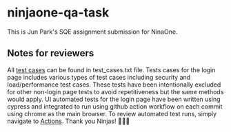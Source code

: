 # ninjaone-qa-task

This is Jun Park's SQE assignment submission for NinaOne.

## Notes for reviewers

All [test cases](https://github.com/jpark-ninjaone/ninjaone-qa-task/blob/main/test_cases.txt) can be found in test_cases.txt file. Tests cases for the login page includes various types of test cases including security and load/performance test cases. These tests have been intentionally excluded for other non-login page tests to avoid repetitiveness but the same methods would apply. UI automated tests for the login page have been written using cypress and integrated to run using github action workflow on each commit using chrome as the main browser. To review automated test runs, simply navigate to [Actions](https://github.com/jpark-ninjaone/ninjaone-qa-task/actions). Thank you Ninjas! 🥷🥷🥷